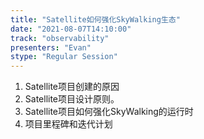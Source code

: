 ```yaml
---
title: "Satellite如何强化SkyWalking生态"
date: "2021-08-07T14:10:00" 
track: "observability"
presenters: "Evan"
stype: "Regular Session"
---
```

1. Satellite项目创建的原因
2. Satellite项目设计原则。
3. Satellite项目如何强化SkyWalking的运行时
4. 项目里程碑和迭代计划